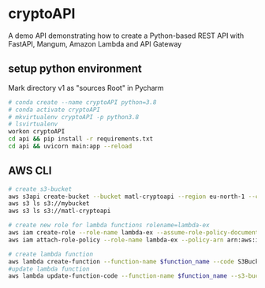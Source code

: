 # cryptoAPI
A demo API demonstrating how to create a Python-based REST API with FastAPI, Mangum, Amazon Lambda and API Gateway

## setup python environment

Mark directory v1 as "sources Root" in Pycharm

````bash
# conda create --name cryptoAPI python=3.8
# conda activate cryptoAPI
# mkvirtualenv cryptoAPI -p python3.8
# lsvirtualenv
workon cryptoAPI
cd api && pip install -r requirements.txt
cd api && uvicorn main:app --reload
````
## AWS CLI
````bash
# create s3-bucket
aws s3api create-bucket --bucket matl-cryptoapi --region eu-north-1 --create-bucket-configuration LocationConstraint=eu-north-1
aws s3 ls s3://mybucket
aws s3 ls s3://matl-cryptoapi

# create new role for lambda functions rolename=lambda-ex
aws iam create-role --role-name lambda-ex --assume-role-policy-document '{"Version": "2012-10-17","Statement": [{ "Effect": "Allow", "Principal": {"Service": "lambda.amazonaws.com"}, "Action": "sts:AssumeRole"}]}'
aws iam attach-role-policy --role-name lambda-ex --policy-arn arn:aws:iam::aws:policy/service-role/AWSLambdaBasicExecutionRole

# create lambda function
aws lambda create-function --function-name $function_name --code S3Bucket=$bucket_name,S3Key=lambda.zip --runtime python3.8 --handler main.handler --role arn:aws:iam::164257974986:role/lambda-ex
#update lambda function
aws lambda update-function-code --function-name $function_name --s3-bucket $bucket_name --s3-key lambda.zip
````
